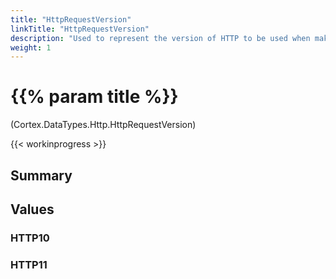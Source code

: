 ```yaml
---
title: "HttpRequestVersion"
linkTitle: "HttpRequestVersion"
description: "Used to represent the version of HTTP to be used when making a HTTP request."
weight: 1
---
```


# {{% param title %}}

<p class="namespace">(Cortex.DataTypes.Http.HttpRequestVersion)</p>

{{< workinprogress >}}

## Summary

## Values

### HTTP10

### HTTP11
